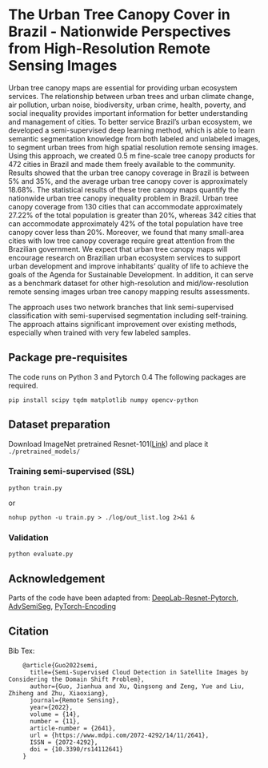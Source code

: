 # The Urban Tree Canopy Cover in Brazil - Nationwide Perspectives from High-Resolution Remote Sensing Images



Urban tree canopy maps are essential for providing urban ecosystem services. The relationship between urban
trees and urban climate change, air pollution, urban noise, biodiversity, urban crime, health, poverty, 
and social inequality provides important information for better understanding and management of cities. To better service Brazil’s
urban ecosystem, we developed a semi-supervised deep learning method, which is able to learn semantic segmentation 
knowledge from both labeled and unlabeled images, to segment urban trees from high spatial resolution remote
sensing images. Using this approach, we created 0.5 m fine-scale tree canopy products for 472 cities in Brazil and
made them freely available to the community. Results showed that the urban tree canopy coverage in Brazil is between
5% and 35%, and the average urban tree canopy cover is approximately 18.68%. The statistical results of these tree
canopy maps quantify the nationwide urban tree canopy inequality problem in Brazil. Urban tree canopy coverage
from 130 cities that can accommodate approximately 27.22% of the total population is greater than 20%, whereas 342
cities that can accommodate approximately 42% of the total population have tree canopy cover less than 20%. 
Moreover, we found that many small-area cities with low tree canopy coverage require great attention from the Brazilian
government. We expect that urban tree canopy maps will encourage research on Brazilian urban ecosystem services
to support urban development and improve inhabitants’ quality of life to achieve the goals of the Agenda for Sustainable Development. 
In addition, it can serve as a benchmark dataset for other high-resolution and mid/low-resolution
remote sensing images urban tree canopy mapping results assessments.

The approach uses two network branches that link semi-supervised classification with semi-supervised segmentation including self-training. The approach attains significant improvement over existing methods, especially when trained with very few labeled samples.

## Package pre-requisites
The code runs on Python 3 and Pytorch 0.4 The following packages are required. 

```
pip install scipy tqdm matplotlib numpy opencv-python
```

## Dataset preparation

Download ImageNet pretrained Resnet-101([Link](https://download.pytorch.org/models/resnet101-5d3b4d8f.pth)) and place it ```./pretrained_models/```

### Training semi-supervised (SSL)
```
python train.py   
```
or
```
nohup python -u train.py > ./log/out_list.log 2>&1 &
``` 
### Validation 
```
python evaluate.py
```

## Acknowledgement

Parts of the code have been adapted from: 
[DeepLab-Resnet-Pytorch](https://github.com/speedinghzl/Pytorch-Deeplab), [AdvSemiSeg](https://github.com/hfslyc/AdvSemiSeg), [PyTorch-Encoding](https://github.com/zhanghang1989/PyTorch-Encoding)


## Citation

Bib Tex:
```
    @article{Guo2022semi,
      title={Semi-Supervised Cloud Detection in Satellite Images by Considering the Domain Shift Problem},
      author={Guo, Jianhua and Xu, Qingsong and Zeng, Yue and Liu, Zhiheng and Zhu, Xiaoxiang},
      journal={Remote Sensing},
      year={2022},
      volume = {14},
      number = {11},
      article-number = {2641},
      url = {https://www.mdpi.com/2072-4292/14/11/2641},
      ISSN = {2072-4292},
      doi = {10.3390/rs14112641}
    }
```
